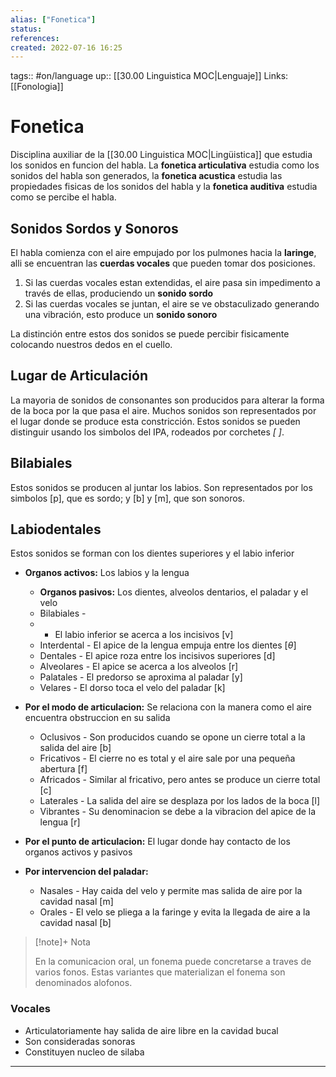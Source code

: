 ```yaml
---
alias: ["Fonetica"]
status:
references:
created: 2022-07-16 16:25
---
```

tags:: #on/language 
up:: [[30.00 Linguistica MOC|Lenguaje]]
Links: [[Fonologia]]
# Fonetica
Disciplina auxiliar de la [[30.00 Linguistica MOC|Lingüistica]] que estudia los sonidos en funcion del habla. La **fonetica articulativa** estudia como los sonidos del habla son generados, la **fonetica acustica** estudia las propiedades fisicas de los sonidos del habla y la **fonetica auditiva** estudia como se percibe el habla.

## Sonidos Sordos y Sonoros
El habla comienza con el aire empujado por los pulmones hacia la **laringe**, alli se encuentran las **cuerdas vocales** que pueden tomar dos posiciones.
1. Si las cuerdas vocales estan extendidas, el aire pasa sin impedimento a través de ellas, produciendo un **sonido sordo**
2. Si las cuerdas vocales se juntan, el aire se ve obstaculizado generando una vibración, esto produce un **sonido sonoro**

La distinción entre estos dos sonidos se puede percibir fisicamente colocando nuestros dedos en el cuello.

## Lugar de Articulación
La mayoria de sonidos de consonantes son producidos para alterar la forma de la boca por la que pasa el aire. Muchos sonidos son representados por el lugar donde se produce esta constricción. Estos sonidos se pueden distinguir usando los simbolos del IPA, rodeados por corchetes *[ ]*.

## Bilabiales
Estos sonidos se producen al juntar los labios. Son representados por los simbolos [p], que es sordo; y [b] y [m], que son sonoros.

## Labiodentales
Estos sonidos se forman con los dientes superiores y el labio inferior

- **Organos activos:** Los labios y la lengua
	- **Organos pasivos:** Los dientes, alveolos dentarios, el paladar y el velo
	- Bilabiales - 
	-  - El labio inferior se acerca a los incisivos [v]
	- Interdental - El apice de la lengua empuja entre los dientes [$\theta$]
	- Dentales - El apice roza entre los incisivos superiores [d]
	- Alveolares - El apice se acerca a los alveolos [r]
	- Palatales - El predorso se aproxima al paladar [y]
	- Velares - El dorso toca el velo del paladar [k]


- **Por el modo de articulacion:** Se relaciona con la manera como el aire encuentra obstruccion en su salida
	- Oclusivos - Son producidos cuando se opone un cierre total a la salida del aire [b]
	- Fricativos - El cierre no es total y el aire sale por una pequeña abertura [f]
	- Africados - Similar al fricativo, pero antes se produce un cierre total [c]
	- Laterales - La salida del aire se desplaza por los lados de la boca [l]
	- Vibrantes - Su denominacion se debe a la vibracion del apice de la lengua [r]
- **Por el punto de articulacion:** El lugar donde hay contacto de los organos activos y pasivos
- **Por intervencion del paladar:**
	- Nasales - Hay caida del velo y permite mas salida de aire por la cavidad nasal [m]
	- Orales - El velo se pliega a la faringe y evita la llegada de aire a la cavidad nasal [b]

> [!note]+ Nota
>
>En la comunicacion oral, un fonema puede concretarse a traves de varios fonos. Estas variantes que materializan el fonema son denominados alofonos.


### Vocales
- Articulatoriamente hay salida de aire libre en la cavidad bucal
- Son consideradas sonoras
- Constituyen nucleo de silaba
___
